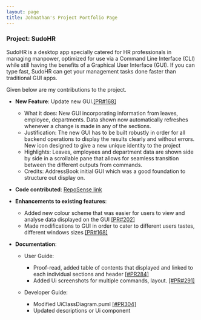 ```yaml
---
layout: page
title: Johnathan's Project Portfolio Page
---
```


### Project: SudoHR

SudoHR is a desktop app specially catered for HR professionals in managing manpower,
optimized for use via a Command Line Interface (CLI) while still
having the benefits of a Graphical User Interface (GUI).
If you can type fast, SudoHR can get your
management tasks done faster than traditional GUI apps.

Given below are my contributions to the project.

* **New Feature**: Update new GUI.[[PR#168]](https://github.com/AY2223S2-CS2103T-T17-2/tp/pull/168)
    * What it does: New GUI incorporating information from leaves, employee, departments. Data shown now
      automatically refreshes whenever a change is made in any of the sections.
    * Justification: The new GUI has to be built robustly in order for all backend operations to display
      the results clearly and without errors. New icon designed to give a new unique identity to the 
      project
    * Highlights: Leaves, employees and department data are shown side by side in a scrollable pane that 
      allows for seamless transition between the different outputs from commands.
    * Credits: AddressBook initial GUI which was a good foundation to structure out display on.

* **Code contributed**: [RepoSense link](https://nus-cs2103-ay2223s2.github.io/tp-dashboard/?search=jweeyh&breakdown=true&sort=groupTitle%20dsc&sortWithin=title&since=2023-02-17&timeframe=commit&mergegroup=&groupSelect=groupByRepos&checkedFileTypes=docs~functional-code~test-code~other)

* **Enhancements to existing features**:
    * Added new colour scheme that was easier for users to view and analyse data displayed on the GUI
      [[PR#202]](https://github.com/AY2223S2-CS2103T-T17-2/tp/pull/202)
    * Made modifications to GUI in order to cater to different users tastes, different windows sizes
      [[PR#168]](https://github.com/AY2223S2-CS2103T-T17-2/tp/pull/168)

* **Documentation**:
    * User Guide: 
        * Proof-read, added table of contents that displayed and linked to each individual sections and header 
          [[#PR284]](https://github.com/AY2223S2-CS2103T-T17-2/tp/pull/284)
        * Added Ui screenshots for multiple commands, layout.
          [[#PR#291]](https://github.com/AY2223S2-CS2103T-T17-2/tp/pull/291)
          
    * Developer Guide:
        * Modified UiClassDiagram.puml [[#PR304]](https://github.com/AY2223S2-CS2103T-T17-2/tp/pull/304)
        * Updated descriptions or Ui component 


